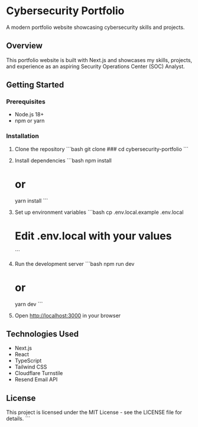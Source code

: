 # Cybersecurity Portfolio

A modern portfolio website showcasing cybersecurity skills and projects.

## Overview

This portfolio website is built with Next.js and showcases my skills, projects, and experience as an aspiring Security Operations Center (SOC) Analyst.

## Getting Started

### Prerequisites

- Node.js 18+
- npm or yarn

### Installation

1. Clone the repository
   \`\`\`bash
   git clone ###
   cd cybersecurity-portfolio
   \`\`\`

2. Install dependencies
   \`\`\`bash
   npm install
   # or
   yarn install
   \`\`\`

3. Set up environment variables
   \`\`\`bash
   cp .env.local.example .env.local
   # Edit .env.local with your values
   \`\`\`

4. Run the development server
   \`\`\`bash
   npm run dev
   # or
   yarn dev
   \`\`\`

5. Open [http://localhost:3000](http://localhost:3000) in your browser

## Technologies Used

- Next.js
- React
- TypeScript
- Tailwind CSS
- Cloudflare Turnstile
- Resend Email API

## License

This project is licensed under the MIT License - see the LICENSE file for details.
\`\`\`
